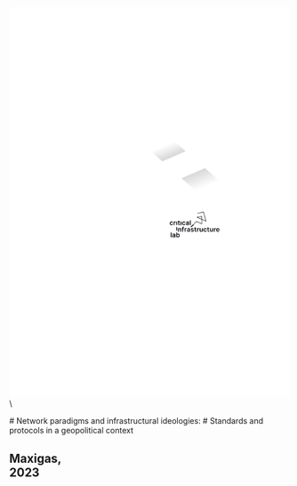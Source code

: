 ![](../assets/images/cover.svg)\

<div id="header">
# Network paradigms and infrastructural ideologies:
# Standards and protocols in a geopolitical context
</div>

## Maxigas, <br>2023

<span class="category standards-geopolitics"><!-- dot: possible values: all, environment, geopolitics, standards, standards-geopolitics, environment-geopolitics,
environment-standards ---></span>

